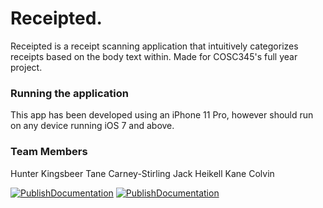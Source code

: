 # Receipted.
Receipted is a receipt scanning application that intuitively categorizes receipts based on the body text within. 
Made for COSC345's full year project. 

### Running the application
This app has been developed using an iPhone 11 Pro, however should run on any device running iOS 7 and above.

### Team Members 
Hunter Kingsbeer
Tane Carney-Stirling
Jack Heikell
Kane Colvin

[![PublishDocumentation](https://github.com/hunterkingsbeer/345-Project/actions/workflows/main.yml/badge.svg)](https://github.com/hunterkingsbeer/345-Project/actions/workflows/main.yml) [![PublishDocumentation](https://github.com/hunterkingsbeer/345-Project/actions/workflows/swift.yml/badge.svg)](https://github.com/hunterkingsbeer/345-Project/actions/workflows/swift.yml)
